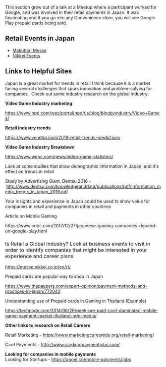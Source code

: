 This section grew out of a talk at a Meetup where a participant worked for Google, and was involved in their retail payments in Japan. It was fascinating and if you go into any Convenience store, you will see Google Play prepaid cards being sold.

## Retail Events in Japan
* [Makuhari Messe](https://messe.nikkei.co.jp/en/rt/)
* [Nikkei Events](https://messe.nikkei.co.jp/en/rt/)

## Links to Helpful Sites
<span style="font-weight:400">Japan is a great market for trends in retail I think because it is a market facing several challenges that spurs innovation and problem-solving for companies.&nbsp; Check out some industry research on the global industry:</span>
</h3>
<p>
  <strong>Video Game Industry marketing</strong>
</p>
<p>
  <span style="font-weight:400"><a href="https://www.npd.com/wps/portal/npd/us/blog/blogbyindustry/Video+Games/">https://www.npd.com/wps/portal/npd/us/blog/blogbyindustry/Video+Games/</a></span>
</p>
<p>
  <strong>Retail industry trends</strong>
</p>
<p>
  <span style="font-weight:400"><a href="https://www.vendhq.com/2018-retail-trends-predictions">https://www.vendhq.com/2018-retail-trends-predictions</a></span>
</p>
<p>
  <strong>Video Game Industry Breakdown</strong>
</p>
<p>
  <span style="font-weight:400"><a href="https://www.wepc.com/news/video-game-statistics/">https://www.wepc.com/news/video-game-statistics/</a></span>
</p>
<p>
  <span style="font-weight:400">Look at some studies that show demographic information in Japan, and it's effect on trends in retail</span>
</p>
<p>
  <span style="font-weight:400">Study by Advertising Giant, Dentsu 2016 -&nbsp;<a href="http://www.dentsu.com/knowledgeanddata/publications/pdf/information_media_trends_in_japan_2016.pdf">http://www.dentsu.com/knowledgeanddata/publications/pdf/information_media_trends_in_japan_2016.pdf</a></span>
</p>
<p>
  <span style="font-weight:400">Your insights and experience in Japan could be used to show value for companies in retail and payments in other countries</span>
</p>
<p>
  <span style="font-weight:400">Article on Mobile Gaming</span>
</p>
<p>
  <span style="font-weight:400">https://www.cnbc.com/2017/12/27/japanese-gaming-companies-depend-on-google-play.html</span>
</p>
<h3>
  <span style="font-weight:400">Is Retail a Global Industry? Look at business events to visit in order to identify companies that might be interested in your experience and career plans</span>
</h3>
<p>
  <a href="https://messe.nikkei.co.jp/en/rt/"><span style="font-weight:400">https://messe.nikkei.co.jp/en/rt/</span></a>
</p>
<p>Prepaid cards are popular way to shop in Japan</p>
<p>
  <a href="https://www.thepaypers.com/expert-opinion/payment-methods-and-practices-in-japan/772040">https://www.thepaypers.com/expert-opinion/payment-methods-and-practices-in-japan/772040</a>
</p>
<p>
  Understanding use of Prepaid cards in Gaming in Thailand (Example)
</p>
<p>
  <a href="https://technode.com/2014/06/26/peek-pre-paid-card-dominated-mobile-game-payment-market-thailand-ndp-media/">https://technode.com/2014/06/26/peek-pre-paid-card-dominated-mobile-game-payment-market-thailand-ndp-media/</a>
</p>
<p>
  <strong>Other links to research on Retail Careers</strong>
</p>
<p>
  <span style="font-weight:400">Retail Marketing - </span><a href="https://www.marketingcareeredu.org/retail-marketing/"><span style="font-weight:400">https://www.marketingcareeredu.org/retail-marketing/</span></a>
</p>
<p>
  <span style="font-weight:400">Card Payments - </span><a href="http://www.cardandpaymentjobs.com/"><span style="font-weight:400">http://www.cardandpaymentjobs.com/</span></a>
</p>
<p>
  <strong>Looking for companies in mobile payments</strong><br>
  <span style="font-weight:400">Looking for Startups - </span><a href="https://angel.co/mobile-payments/jobs"><span style="font-weight:400">https://angel.co/mobile-payments/jobs</span></a>
</p>

